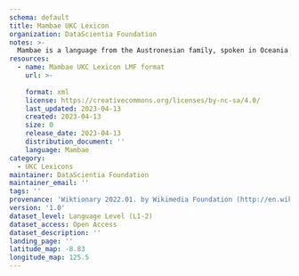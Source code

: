 ```yaml
---
schema: default
title: Mambae UKC Lexicon
organization: DataScientia Foundation
notes: >-
  Mambae is a language from the Austronesian family, spoken in Oceania. The UKC Lexicon of Mambae is represented as a lexico-semantic network. It consists of words, word senses, synsets, as well as sense-level and synset-level relationships.
resources:
  - name: Mambae UKC Lexicon LMF format
    url: >-
      
    format: xml
    license: https://creativecommons.org/licenses/by-nc-sa/4.0/
    last_updated: 2023-04-13
    created: 2023-04-13
    size: 0
    release_date: 2023-04-13
    distribution_document: ''
    language: Mambae
category:
  - UKC Lexicons
maintainer: DataScientia Foundation
maintainer_email: ''
tags: ''
provenance: 'Wiktionary 2022.01. by Wikimedia Foundation (http://en.wiktionary.org); Princeton WordNet 2.1 by Princeton University (https://wordnet.princeton.edu)'
version: '1.0'
dataset_level: Language Level (L1-2)
dataset_access: Open Access
dataset_description: ''
landing_page: ''
latitude_map: -8.83
longitude_map: 125.5
---
```

